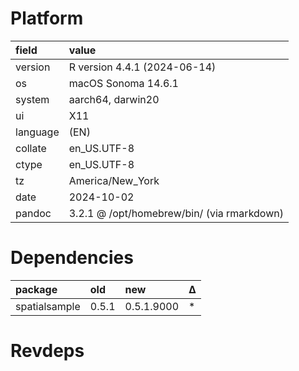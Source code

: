 # Platform

|field    |value                                      |
|:--------|:------------------------------------------|
|version  |R version 4.4.1 (2024-06-14)               |
|os       |macOS Sonoma 14.6.1                        |
|system   |aarch64, darwin20                          |
|ui       |X11                                        |
|language |(EN)                                       |
|collate  |en_US.UTF-8                                |
|ctype    |en_US.UTF-8                                |
|tz       |America/New_York                           |
|date     |2024-10-02                                 |
|pandoc   |3.2.1 @ /opt/homebrew/bin/ (via rmarkdown) |

# Dependencies

|package       |old   |new        |Δ  |
|:-------------|:-----|:----------|:--|
|spatialsample |0.5.1 |0.5.1.9000 |*  |

# Revdeps

